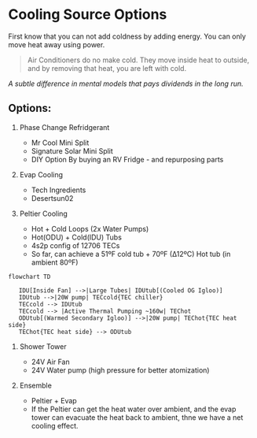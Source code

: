 Cooling Source Options
===============

First know that you can not add coldness by adding energy.
You can only move heat away using power.

> Air Conditioners do no make cold. They move inside heat to outside, and by removing that heat, you are left with cold.

_A subtle difference in mental models that pays dividends in the long run._

## Options:

1. Phase Change Refridgerant
   - Mr Cool Mini Split
   - Signature Solar Mini Split
   - DIY Option By buying an RV Fridge - and repurposing parts

1. Evap Cooling
   - Tech Ingredients
   - Desertsun02

1. Peltier Cooling
   - Hot + Cold Loops (2x Water Pumps)
   - Hot(ODU) + Cold(IDU) Tubs
   - 4s2p config of 12706 TECs
   - So far, can achieve a 51ºF cold tub + 70ºF (∆12ºC) Hot tub (in ambient 80ºF)

```mermaid
flowchart TD

   IDU[Inside Fan] -->|Large Tubes| IDUtub[(Cooled OG Igloo)]
   IDUtub -->|20W pump| TECcold{TEC chiller}
   TECcold --> IDUtub
   TECcold --> |Active Thermal Pumping ~160w| TEChot
   ODUtub[(Warmed Secondary Igloo)] -->|20W pump| TEChot{TEC heat side}
   TEChot{TEC heat side} --> ODUtub
```

<!--  
   ODUtub[(Warmed Secondary Igloo)] -- >|20W pump| TEChot{TEC heat side}
   TEChot -- > ODUtub
   ODUtub -- >|High pressure Pump 100w?| ShowerTower[ShowerTower & Fan]
   ShowerTower -- > ODUtub
-->

1. Shower Tower
   - 24V Air Fan
   - 24V Water pump (high pressure for better atomization)

1. Ensemble
   - Peltier + Evap
   - If the Peltier can get the heat water over ambient, and the evap tower can evacuate the heat back to ambient, thne we have a net cooling effect.